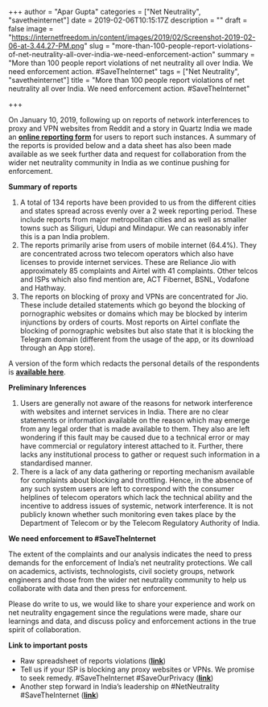 +++
author = "Apar Gupta"
categories = ["Net Neutrality", "savetheinternet"]
date = 2019-02-06T10:15:17Z
description = ""
draft = false
image = "https://internetfreedom.in/content/images/2019/02/Screenshot-2019-02-06-at-3.44.27-PM.png"
slug = "more-than-100-people-report-violations-of-net-neutrality-all-over-india-we-need-enforcement-action"
summary = "More than 100 people report violations of net neutrality all over India. We need enforcement action. #SaveTheInternet"
tags = ["Net Neutrality", "savetheinternet"]
title = "More than 100 people report violations of net neutrality all over India. We need enforcement action. #SaveTheInternet"

+++


On January 10, 2019, following up on reports of network interferences to proxy and VPN websites from Reddit and a story in Quartz India we made an [**online reporting form**](https://internetfreedom.in/more-than-100-people-report-violations-of-net-neutrality-all-over-india-we-need-enforcement-action/proxy%20and%20VPN%20websites) for users to report such instances. A summary of the reports is provided below and a data sheet has also been made available as we seek further data and request for collaboration from the wider net neutrality community in India as we continue pushing for enforcement.

**Summary of reports**

1. A total of 134 reports have been provided to us from the different cities and states spread across evenly over a 2 week reporting period. These include reports from major metropolitan cities and as well as smaller towns such as Siliguri, Udupi and Mindapur. We can reasonably infer this is a pan India problem.
2. The reports primarily arise from users of mobile internet (64.4%). They are concentrated across two telecom operators which also have licenses to provide internet services. These are Reliance Jio with approximately 85 complaints and Airtel with 41 complaints. Other telcos and ISPs which also find mention are, ACT Fibernet, BSNL, Vodafone and Hathway.
3. The reports on blocking of proxy and VPNs are concentrated for Jio. These include detailed statements which go beyond the blocking of pornographic websites or domains which may be blocked by interim injunctions by orders of courts.  Most reports on Airtel conflate the blocking of pornographic websites but also state that it is blocking the Telegram domain (different from the usage of the app, or its download through an App store).

A version of the form which redacts the personal details of the respondents is [**available here**](https://docs.google.com/spreadsheets/d/1O5ToesR8HCcH6bmP_s7s5jN6YlYw4t4l-ovCpmY7xyc/edit#gid=1822363676).

**Preliminary Inferences**

1. Users are generally not aware of the reasons for network interference with websites and internet services in India. There are no clear statements or information available on the reason which may emerge from any legal order that is made available to them. They also are left wondering if this fault may be caused due to a technical error or may have commercial or regulatory interest attached to it. Further, there lacks any institutional process to gather or request such information in a standardised manner.
2. There is a lack of any data gathering or reporting mechanism available for complaints about blocking and throttling. Hence, in the absence of any such system users are left to correspond with the consumer helplines of telecom operators which lack the technical ability and the incentive to address issues of systemic, network interference. It is not publicly known whether such monitoring even takes place by the Department of Telecom or by the Telecom Regulatory Authority of India.

**We need enforcement to #SaveTheInternet**

The extent of the complaints and our analysis indicates the need to press demands for the enforcement of India’s net neutrality protections. We call on academics, activists, technologists, civil society groups, network engineers and those from the wider net neutrality community to help us collaborate with data and then press for enforcement.

Please do write to us, we would like to share your experience and work on net neutrality engagement since the regulations were made, share our learnings and data, and discuss policy and enforcement actions in the true spirit of collaboration.

**Link to important posts**

* Raw spreadsheet of reports violations ([**link**](https://docs.google.com/spreadsheets/d/1O5ToesR8HCcH6bmP_s7s5jN6YlYw4t4l-ovCpmY7xyc/edit#gid=1822363676))
* Tell us if your ISP is blocking any proxy websites or VPNs. We promise to seek remedy. #SaveTheInternet #SaveOurPrivacy ([**link**](https://internetfreedom.in/tell-us-if-your-isp-is-blocking-any-proxy-or-vpns-we-promise-to-seek-remedy-savetheinternet-saveourprivacy/))
* Another step forward in India’s leadership on #NetNeutrality #SaveTheInternet ([**link**](https://internetfreedom.in/another-step-forward-in-indias-leadership-on-net-neutrality/))

